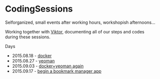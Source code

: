 # CodingSessions
Selforganized, small events after working hours, workshopish afternoons...

Working together with [Viktor](https://github.com/ViktorLi1990), documenting all of our steps and codes during these sessions.

Days
* 2015.08.18 - [docker](https://github.com/JarJarMP/CodingSessions/tree/master/2015.08.18)
* 2015.08.27 - [yeoman](https://github.com/JarJarMP/CodingSessions/tree/master/2015.08.27)
* 2015.09.03 - [docker+yeoman again](https://github.com/JarJarMP/CodingSessions/tree/master/2015.09.03)
* 2015.09.17 - [begin a bookmark manager app](https://github.com/JarJarMP/CodingSessions/tree/master/2015.09.17)
